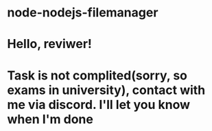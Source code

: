 # node-nodejs-filemanager
# Hello, reviwer!
# Task is not complited(sorry, so exams in university), contact with me via discord. I'll let you know when I'm done
